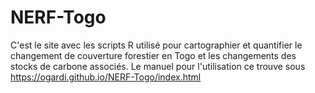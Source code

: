# NERF-Togo

C'est le site avec les scripts R utilisé pour cartographier et quantifier le changement de couverture forestier en Togo et les changements des stocks de carbone associés. Le manuel pour l'utilisation ce trouve sous https://ogardi.github.io/NERF-Togo/index.html
